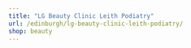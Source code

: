 ```yaml
---
title: "LG Beauty Clinic Leith Podiatry"
url: /edinburgh/lg-beauty-clinic-leith-podiatry/
shop: beauty
---
```

